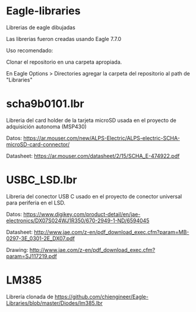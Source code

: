 # Eagle-libraries

Librerias de eagle dibujadas

Las librerias fueron creadas usando Eagle 7.7.0

Uso recomendado:

Clonar el repositorio en una carpeta apropiada.

En Eagle Options > Directories agregar la carpeta del repositorio al path de "Libraries"

# scha9b0101.lbr

Libreria del card holder de la tarjeta microSD usada en el proyecto de adquisición autonoma (MSP430)

Datos: https://ar.mouser.com/new/ALPS-Electric/ALPS-electric-SCHA-microSD-card-connector/

Datasheet: https://ar.mouser.com/datasheet/2/15/SCHA_E-474922.pdf

# USBC_LSD.lbr

Libreria del conector USB C usado en el proyecto de conector universal para periferia en el LSD.

Datos: https://www.digikey.com/product-detail/en/jae-electronics/DX07S024WJ1R350/670-2949-1-ND/6594045

Datasheet: http://www.jae.com/z-en/pdf_download_exec.cfm?param=MB-0297-3E_0301-2E_DX07.pdf

Drawing: http://www.jae.com/z-en/pdf_download_exec.cfm?param=SJ117219.pdf

# LM385

Librería clonada de https://github.com/chiengineer/Eagle-Libraries/blob/master/Diodes/lm385.lbr

